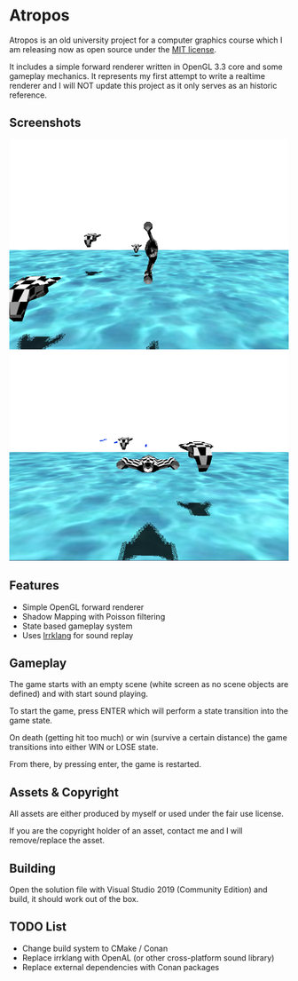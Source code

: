 # Atropos

Atropos is an old university project for a computer graphics course which I am releasing now as open source under the [MIT license](http://opensource.org/licenses/MIT).

It includes a simple forward renderer written in OpenGL 3.3 core and some gameplay mechanics. It represents my first attempt to write a realtime renderer and I will NOT update this project as it only serves as an historic reference.

## Screenshots

![atropos screen1.png](https://github.com/redagito/Atropos/blob/master/Screenshot/screen1.png)
![atropos screen2.png](https://github.com/redagito/Atropos/blob/master/Screenshot/screen2.png)

## Features

* Simple OpenGL forward renderer
* Shadow Mapping with Poisson filtering
* State based gameplay system
* Uses [Irrklang](http://www.ambiera.com/irrklang/) for sound replay

## Gameplay

The game starts with an empty scene (white screen as no scene objects are defined) and with start sound playing.

To start the game, press ENTER which will perform a state transition into the game state.

On death (getting hit too much) or win (survive a certain distance) the game transitions into either WIN or LOSE state.

From there, by pressing enter, the game is restarted.

## Assets & Copyright

All assets are either produced by myself or used  under the fair use license.

If you are the copyright holder of an asset, contact me and I will remove/replace the asset.

## Building

Open the solution file with Visual Studio 2019 (Community Edition) and build, it should work out of the box.

## TODO List

- Change build system to CMake / Conan
- Replace irrklang with OpenAL (or other cross-platform sound library)
- Replace external dependencies with Conan packages
